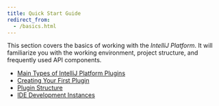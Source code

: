 ```yaml
---
title: Quick Start Guide
redirect_from:
  - /basics.html
---
```

<!-- Copyright 2000-2020 JetBrains s.r.o. and other contributors. Use of this source code is governed by the Apache 2.0 license that can be found in the LICENSE file. -->

This section covers the basics of working with the *IntelliJ Platform*.
It will familiarize you with the working environment, project structure, and frequently used API components.

* [Main Types of IntelliJ Platform Plugins](types_of_plugins.md)
* [Creating Your First Plugin](getting_started.md)
* [Plugin Structure](plugin_structure.md)
* [IDE Development Instances](ide_development_instance.md)
